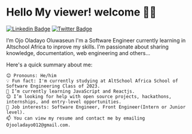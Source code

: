 # Hello My viewer! welcome 👋🏾


[![Linkedin Badge](https://img.shields.io/badge/oladayo-ojo--blue?style=for-the-badge&logo=Linkedin&logoColor=white&link=https://www.linkedin.com/in/oladayo-ojo-9b45581b1)](https://www.linkedin.com/in/oladayo-ojo-9b45581b1) [![Twitter Badge](https://img.shields.io/badge/-@Dayoo__-1ca0f1?style=for-the-badge&logo=twitter&logoColor=white&link=https://twitter.com/iambolajiayo)](https://twitter.com/Dayoo__?t=a9cUaeMphdcsDUJRWixfVQ&s=09)


I’m Ojo Oladayo Oluwaseun
I'm a Software Engineer currently learning in Altschool Africa to inprove my skills. I'm passionate about sharing knowledge, documentation, web engineering and others...

Here's a quick summary about me:

    😊 Pronouns: He/him
    💡 Fun fact: I'm currently studying at AltSchool Africa School of Software Engineering Class of 2023.
    🌱 I’m currently learning JavaScript and Reactjs.
    😊 I’m looking for help with open source projects, hackathons, internships, and entry-level opportunities.
    💼 Job interests: Software Engineer, Front Engineer(Intern or Junior level).
    📫 You can view my resume and contact me by emailing Ojooladayo012@gmail.com.


<!---
Dy-dayo/Dy-dayo is a ✨ special ✨ repository because its `README.md` (this file) appears on your GitHub profile.
You can click the Preview link to take a look at your changes.
--->
